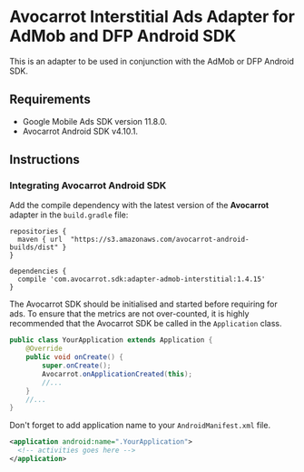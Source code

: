 # Avocarrot Interstitial Ads Adapter for AdMob and DFP Android SDK

This is an adapter to be used in conjunction with the AdMob or DFP Android SDK.

## Requirements

* Google Mobile Ads SDK version 11.8.0.
* Avocarrot Android SDK v4.10.1.

## Instructions

### Integrating Avocarrot Android SDK

Add the compile dependency with the latest version of the **Avocarrot** adapter in the `build.gradle` file:

```
repositories {
  maven { url  "https://s3.amazonaws.com/avocarrot-android-builds/dist" }
}

dependencies {
  compile 'com.avocarrot.sdk:adapter-admob-interstitial:1.4.15'
}
```

The Avocarrot SDK should be initialised and started before requiring for ads. To ensure that the metrics are not over-counted, it is highly recommended 
that the Avocarrot SDK be called in the `Application` class.

```java
public class YourApplication extends Application {
    @Override
    public void onCreate() {
        super.onCreate();
        Avocarrot.onApplicationCreated(this);
        //...
    }
    //...
}
```

Don't forget to add application name to your `AndroidManifest.xml` file.

```xml
<application android:name=".YourApplication">
  <!-- activities goes here -->
</application>
```

